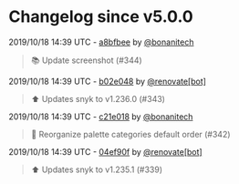 # Changelog since v5.0.0

2019/10/18 14:39 UTC - [a8bfbee](https://github.com/hassio-addons/addon-node-red/commit/a8bfbeeba1a49f42c743a42436d73303812fa29c) by [@bonanitech](https://github.com/bonanitech)
> :books: Update screenshot (#344) 

2019/10/18 14:39 UTC - [b02e048](https://github.com/hassio-addons/addon-node-red/commit/b02e048124709321fc129f43efb85b0fc7b1bf0c) by [@renovate[bot]](https://github.com/apps/renovate)
> :arrow_up: Updates snyk to v1.236.0 (#343) 

2019/10/18 14:39 UTC - [c21e018](https://github.com/hassio-addons/addon-node-red/commit/c21e01896143b3d4d05fb1248615027bd46933b4) by [@bonanitech](https://github.com/bonanitech)
> :hammer: Reorganize palette categories default order (#342) 

2019/10/18 14:39 UTC - [04ef90f](https://github.com/hassio-addons/addon-node-red/commit/04ef90fabc43a2d2c29f597920765c0152fb8af3) by [@renovate[bot]](https://github.com/apps/renovate)
> :arrow_up: Updates snyk to v1.235.1 (#339) 

